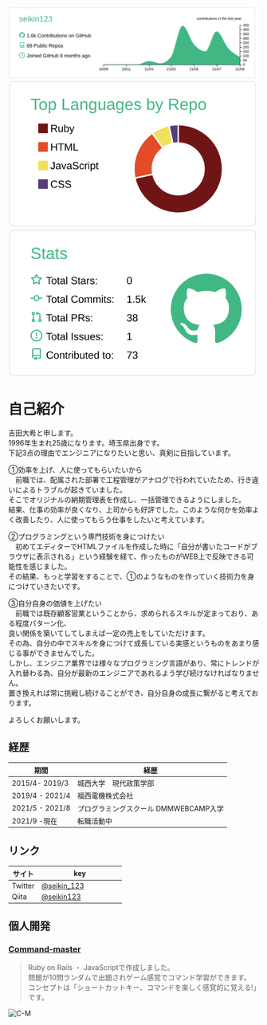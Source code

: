 [![](https://raw.githubusercontent.com/seikin123/seikin123/master/profile-summary-card-output/vue/0-profile-details.svg)](https://github.com/vn7n24fzkq/github-profile-summary-cards)
[![](https://raw.githubusercontent.com/seikin123/seikin123/master/profile-summary-card-output/vue/1-repos-per-language.svg)](https://github.com/vn7n24fzkq/github-profile-summary-cards) [![](https://raw.githubusercontent.com/seikin123/seikin123/master/profile-summary-card-output/vue/3-stats.svg)](https://github.com/vn7n24fzkq/github-profile-summary-cards)  

# 自己紹介  
吉田大希と申します。  
1996年生まれ25歳になります。埼玉県出身です。  
下記3点の理由でエンジニアになりたいと思い、真剣に目指しています。  

①効率を上げ、人に使ってもらいたいから  
　前職では、配属された部署で工程管理がアナログで行われていたため、行き違いによるトラブルが起きていました。  
そこでオリジナルの納期管理表を作成し、一括管理できるようにしました。  
結果、仕事の効率が良くなり、上司からも好評でした。このような何かを効率よく改善したり、人に使ってもらう仕事をしたいと考えています。  

②プログラミングという専門技術を身につけたい  
　初めてエディターでHTMLファイルを作成した時に「自分が書いたコードがブラウザに表示される」という経験を経て、作ったものがWEB上で反映できる可能性を感じました。  
その結果、もっと学習をすることで、①のようなものを作っていく技術力を身につけていきたいです。  

③自分自身の価値を上げたい  
　前職では既存顧客営業ということから、求められるスキルが定まっており、ある程度パターン化、  
良い関係を築いてしてしまえば一定の売上をしていただけます。  
その為、自分の中でスキルを身につけて成長している実感というものをあまり感じる事ができませんでした。  
しかし、エンジニア業界では様々なプログラミング言語があり、常にトレンドが入れ替わる為、自分が最新のエンジニアであれるよう学び続けなければなりません。  
置き換えれば常に挑戦し続けることができ、自分自身の成長に繋がると考えております。   

よろしくお願いします。  

## 経歴  
| 期間 | 経歴 　　　　　　　　　　　|
| --- | --- |
| 2015/4- 2019/3 | 城西大学　現代政策学部 |
| 2019/4 - 2021/4 | 福西電機株式会社 |
| 2021/5 - 2021/8 | プログラミングスクール DMMWEBCAMP入学 |
| 2021/9 -現在 | 転職活動中 |  

## リンク  
| サイト | key 　　　　　　　　　|
| --- | --- |
|  Twitter | [@seikin_123](https://twitter.com/PJQ5aZrSKpdFuQC) |
| Qiita | [@seikin123](https://qiita.com/seikin123) |  

## 個人開発  
### [Command-master](https://github.com/seikin123/Command_master_app#readme)
> Ruby on Rails ・ JavaScriptで作成しました。  
> 問題が10問ランダムで出題されゲーム感覚でコマンド学習ができます。  
> コンセプトは「ショートカットキー、コマンドを楽しく感覚的に覚える!」です。  
<img width="1439" alt="C-M" src="https://user-images.githubusercontent.com/76866582/132525252-ec9a5725-e50c-467d-b0b1-766f109f9e1a.png">



